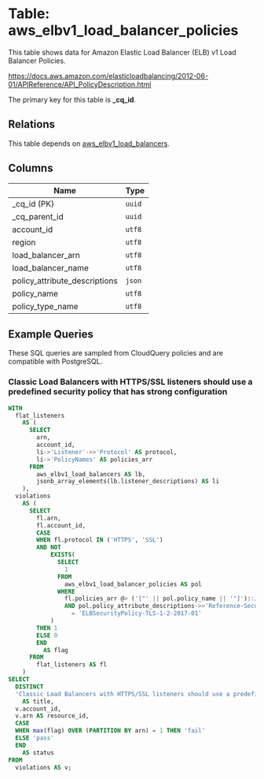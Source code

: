 # Table: aws_elbv1_load_balancer_policies

This table shows data for Amazon Elastic Load Balancer (ELB) v1 Load Balancer Policies.

https://docs.aws.amazon.com/elasticloadbalancing/2012-06-01/APIReference/API_PolicyDescription.html

The primary key for this table is **_cq_id**.

## Relations

This table depends on [aws_elbv1_load_balancers](aws_elbv1_load_balancers).

## Columns

| Name          | Type          |
| ------------- | ------------- |
|_cq_id (PK)|`uuid`|
|_cq_parent_id|`uuid`|
|account_id|`utf8`|
|region|`utf8`|
|load_balancer_arn|`utf8`|
|load_balancer_name|`utf8`|
|policy_attribute_descriptions|`json`|
|policy_name|`utf8`|
|policy_type_name|`utf8`|

## Example Queries

These SQL queries are sampled from CloudQuery policies and are compatible with PostgreSQL.

### Classic Load Balancers with HTTPS/SSL listeners should use a predefined security policy that has strong configuration

```sql
WITH
  flat_listeners
    AS (
      SELECT
        arn,
        account_id,
        li->'Listener'->>'Protocol' AS protocol,
        li->'PolicyNames' AS policies_arr
      FROM
        aws_elbv1_load_balancers AS lb,
        jsonb_array_elements(lb.listener_descriptions) AS li
    ),
  violations
    AS (
      SELECT
        fl.arn,
        fl.account_id,
        CASE
        WHEN fl.protocol IN ('HTTPS', 'SSL')
        AND NOT
            EXISTS(
              SELECT
                1
              FROM
                aws_elbv1_load_balancer_policies AS pol
              WHERE
                fl.policies_arr @> ('["' || pol.policy_name || '"]')::JSONB
                AND pol.policy_attribute_descriptions->>'Reference-Security-Policy'
                  = 'ELBSecurityPolicy-TLS-1-2-2017-01'
            )
        THEN 1
        ELSE 0
        END
          AS flag
      FROM
        flat_listeners AS fl
    )
SELECT
  DISTINCT
  'Classic Load Balancers with HTTPS/SSL listeners should use a predefined security policy that has strong configuration'
    AS title,
  v.account_id,
  v.arn AS resource_id,
  CASE
  WHEN max(flag) OVER (PARTITION BY arn) = 1 THEN 'fail'
  ELSE 'pass'
  END
    AS status
FROM
  violations AS v;
```


